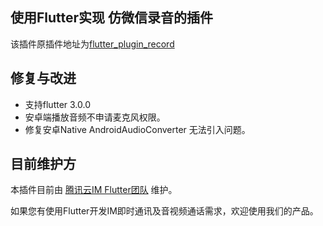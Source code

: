 ## 使用Flutter实现 仿微信录音的插件 
该插件原插件地址为[flutter_plugin_record](https://pub.dev/packages/flutter_plugin_record)

## 修复与改进
- 支持flutter 3.0.0
- 安卓端播放音频不申请麦克风权限。
- 修复安卓Native AndroidAudioConverter 无法引入问题。

## 目前维护方

本插件目前由 [腾讯云IM Flutter团队](https://cloud.tencent.com/document/product/269/68823) 维护。

如果您有使用Flutter开发IM即时通讯及音视频通话需求，欢迎使用我们的产品。